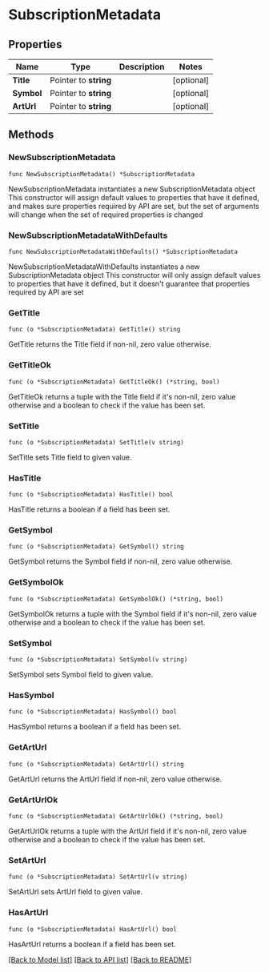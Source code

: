 # SubscriptionMetadata

## Properties

Name | Type | Description | Notes
------------ | ------------- | ------------- | -------------
**Title** | Pointer to **string** |  | [optional] 
**Symbol** | Pointer to **string** |  | [optional] 
**ArtUrl** | Pointer to **string** |  | [optional] 

## Methods

### NewSubscriptionMetadata

`func NewSubscriptionMetadata() *SubscriptionMetadata`

NewSubscriptionMetadata instantiates a new SubscriptionMetadata object
This constructor will assign default values to properties that have it defined,
and makes sure properties required by API are set, but the set of arguments
will change when the set of required properties is changed

### NewSubscriptionMetadataWithDefaults

`func NewSubscriptionMetadataWithDefaults() *SubscriptionMetadata`

NewSubscriptionMetadataWithDefaults instantiates a new SubscriptionMetadata object
This constructor will only assign default values to properties that have it defined,
but it doesn't guarantee that properties required by API are set

### GetTitle

`func (o *SubscriptionMetadata) GetTitle() string`

GetTitle returns the Title field if non-nil, zero value otherwise.

### GetTitleOk

`func (o *SubscriptionMetadata) GetTitleOk() (*string, bool)`

GetTitleOk returns a tuple with the Title field if it's non-nil, zero value otherwise
and a boolean to check if the value has been set.

### SetTitle

`func (o *SubscriptionMetadata) SetTitle(v string)`

SetTitle sets Title field to given value.

### HasTitle

`func (o *SubscriptionMetadata) HasTitle() bool`

HasTitle returns a boolean if a field has been set.

### GetSymbol

`func (o *SubscriptionMetadata) GetSymbol() string`

GetSymbol returns the Symbol field if non-nil, zero value otherwise.

### GetSymbolOk

`func (o *SubscriptionMetadata) GetSymbolOk() (*string, bool)`

GetSymbolOk returns a tuple with the Symbol field if it's non-nil, zero value otherwise
and a boolean to check if the value has been set.

### SetSymbol

`func (o *SubscriptionMetadata) SetSymbol(v string)`

SetSymbol sets Symbol field to given value.

### HasSymbol

`func (o *SubscriptionMetadata) HasSymbol() bool`

HasSymbol returns a boolean if a field has been set.

### GetArtUrl

`func (o *SubscriptionMetadata) GetArtUrl() string`

GetArtUrl returns the ArtUrl field if non-nil, zero value otherwise.

### GetArtUrlOk

`func (o *SubscriptionMetadata) GetArtUrlOk() (*string, bool)`

GetArtUrlOk returns a tuple with the ArtUrl field if it's non-nil, zero value otherwise
and a boolean to check if the value has been set.

### SetArtUrl

`func (o *SubscriptionMetadata) SetArtUrl(v string)`

SetArtUrl sets ArtUrl field to given value.

### HasArtUrl

`func (o *SubscriptionMetadata) HasArtUrl() bool`

HasArtUrl returns a boolean if a field has been set.


[[Back to Model list]](../README.md#documentation-for-models) [[Back to API list]](../README.md#documentation-for-api-endpoints) [[Back to README]](../README.md)


